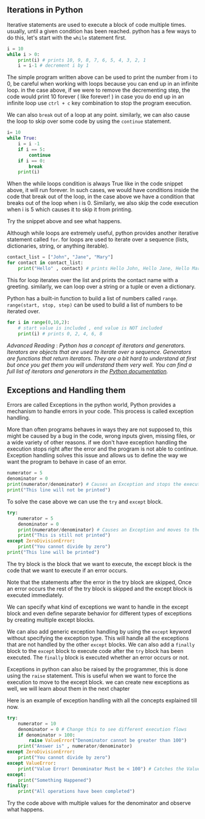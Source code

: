## Iterations in Python

Iterative statements are used to execute a block of code multiple times. usually, until a given condition has been reached. python has a few ways to do this, let's start with the `while` statement first.

```python
i = 10
while i > 0:
    print(i) # prints 10, 9, 8, 7, 6, 5, 4, 3, 2, 1
    i = i-1 # decrement i by 1
```

The simple program written above can be used to print the number from i to 0, be careful when working with loops because you can end up in an infinite loop. in the case above, if we were to remove the decrementing step, the code would print 10 forever ( like forever! ) in case you do end up in an infinite loop use `ctrl + c` key combination to stop the program execution.

We can also `break` out of a loop at any point. similarly, we can also cause the loop to skip over some code by using the `continue` statement.

```python
i= 10
while True:
    i = i -1
    if i == 5:
        continue
    if i == 0:
        break
    print(i)
```

When the while loops condition is always True like in the code snippet above, it will run forever. In such cases, we would have conditions inside the code that break out of the loop, in the case above we have a condition that breaks out of the loop when i is 0. Similarly, we also skip the code execution when i is 5 which causes it to skip it from printing.

Try the snippet above and see what happens.

Although while loops are extremely useful, python provides another iterative statement called `for`. for loops are used to iterate over a sequence (lists, dictionaries, string, or anything iterable).

```python
contact_list = ["John", "Jane", "Mary"]
for contact in contact_list:
    print("Hello" , contact) # prints Hello John, Hello Jane, Hello Mary
```

This for loop iterates over the list and prints the contact name with a greeting. similarly, we can loop over a string or a tuple or even a dictionary.

Python has a built-in function to build a list of numbers called `range`. `range(start, stop, step)` can be used to build a list of numbers to be iterated over.

```python
for i in range(0,10,2):
    # start value is included , end value is NOT included
    print(i) # prints 0, 2, 4, 6, 8
```

_Advanced Reading_ : _Python has a concept of iterators and generators. Iterators are objects that are used to iterate over a sequence. Generators are functions that return iterators. They are a bit hard to understand at first but once you get them you will understand them very well. You can find a full list of iterators and generators in the [Python documentation](https://docs.python.org/3/glossary.html#term-iterator)._

## Exceptions and Handling them

Errors are called Exceptions in the python world, Python provides a mechanism to handle errors in your code. This process is called exception handling.

More than often programs behaves in ways they are not supposed to, this might be caused by a bug in the code, wrong inputs given, missing files, or a wide variety of other reasons. if we don't have exception handling the execution stops right after the error and the program is not able to continue. Exception handling solves this issue and allows us to define the way we want the program to behave in case of an error.

```python
numerator = 5
denominator = 0
print(numerator/denominator) # Causes an Exception and stops the execution
print("This line will not be printed")
```

To solve the case above we can use the `try` and `except` block.

```python
try:
    numerator = 5
    denominator = 0
    print(numerator/denominator) # Causes an Exception and moves to the execute block
    print("This is still not printed")
except ZeroDivisionError:
    print("You cannot divide by zero")
print("This line will be printed")
```

The try block is the block that we want to execute, the except block is the code that we want to execute if an error occurs.

Note that the statements after the error in the try block are skipped, Once an error occurs the rest of the try block is skipped and the except block is executed immediately.

We can specify what kind of exceptions we want to handle in the except block and even define separate behavior for different types of exceptions by creating multiple except blocks.

We can also add generic exception handling by using the `except` keyword without specifying the exception type. This will handle all the exceptions that are not handled by the other `except` blocks. We can also add a `finally` block to the `except` block to execute code after the `try` block has been executed. The `finally` block is executed whether an error occurs or not.

Exceptions in python can also be raised by the programmer, this is done using the `raise` statement. This is useful when we want to force the execution to move to the except block. we can create new exceptions as well, we will learn about them in the next chapter

Here is an example of exception handling with all the concepts explained till now.

```python
try:
    numerator = 10
    denominator = 0 # Change this to see different execution flows
    if denominator > 100:
        raise ValueError("Denominator cannot be greater than 100")
    print("Answer is" , numerator/denominator)
except ZeroDivisionError:
    print("You cannot divide by zero")
except ValueError:
    print("Value Error! Denominator Must be < 100") # Catches the Value Error
except:
    print("Something Happened")
finally:
    print("All operations have been completed")
```

Try the code above with multiple values for the denominator and observe what happens.
